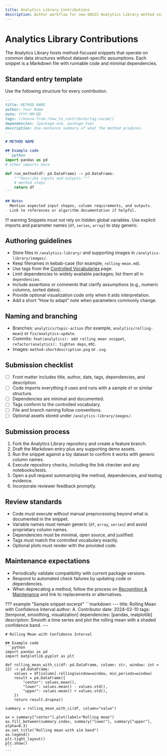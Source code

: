 ```yaml
---
title: Analytics Library Contributions
description: Author workflow for new OASIS Analytics Library method snippets.
---
```


# Analytics Library Contributions

The Analytics Library hosts method-focused snippets that operate on common data structures without dataset-specific assumptions. Each snippet is a Markdown file with runnable code and minimal dependencies.

## Standard entry template
Use the following structure for every contribution.

````markdown
---
title: METHOD NAME
author: Your Name
date: YYYY-MM-DD
tags: [choose-from-/how_to_contribute/tag-vocab/]
dependencies: [package-one, package-two]
description: One-sentence summary of what the method produces.
---

# METHOD NAME

## Example code
```python
import pandas as pd
# other imports here

def run_method(df: pd.DataFrame) -> pd.DataFrame:
    """Describe inputs and outputs."""
    # method steps
    return df
```

## Notes
- Mention expected input shapes, column requirements, and outputs.
- Link to references or algorithm documentation if helpful.
````

!!! warning
    Snippets must not rely on hidden global variables. Use explicit imports and parameter names (`df`, `series`, `array`) to stay generic.

## Authoring guidelines
- Store files in `/analytics-library/` and supporting images in `/analytics-library/images/`.
- Keep filenames in kebab-case (for example, `rolling-mean.md`).
- Use tags from the [Controlled Vocabularies](/how_to_contribute/tag-vocab/) page.
- Limit dependencies to widely available packages; list them all in `dependencies`.
- Include assertions or comments that clarify assumptions (e.g., numeric columns, sorted dates).
- Provide optional visualization code only when it aids interpretation.
- Add a short “How to adapt” note when parameters commonly change.

## Naming and branching
- Branches: `analytics/topic-action` (for example, `analytics/rolling-mean`) or `fix/analytics-update`.
- Commits: `feat(analytics): add rolling mean snippet`, `refactor(analytics): tighten deps`, etc.
- Images: `method-shortdescription.png` or `.svg`.

## Submission checklist
- [ ] Front matter includes title, author, date, tags, dependencies, and description.
- [ ] Code imports everything it uses and runs with a sample `df` or similar structure.
- [ ] Dependencies are minimal and documented.
- [ ] Tags conform to the controlled vocabulary.
- [ ] File and branch naming follow conventions.
- [ ] Optional assets stored under `/analytics-library/images/`.

## Submission process
1. Fork the Analytics Library repository and create a feature branch.
2. Draft the Markdown entry plus any supporting demo assets.
3. Run the snippet against a toy dataset to confirm it works with generic column names.
4. Execute repository checks, including the link checker and any notebooks/tests.
5. Open a pull request summarizing the method, dependencies, and testing evidence.
6. Incorporate reviewer feedback promptly.

## Review standards
- Code must execute without manual preprocessing beyond what is documented in the snippet.
- Variable names must remain generic (`df`, `array`, `series`) and avoid proprietary column names.
- Dependencies must be minimal, open source, and justified.
- Tags must match the controlled vocabulary exactly.
- Optional plots must render with the provided code.

## Maintenance expectations
- Periodically validate compatibility with current package versions.
- Respond to automated check failures by updating code or dependencies.
- When deprecating a method, follow the process on [Recognition & Maintenance](/how_to_contribute/recognition/) and link to replacements or alternatives.

??? example "Sample snippet excerpt"
    ```markdown
    ---
    title: Rolling Mean with Confidence Interval
    author: A. Contributor
    date: 2024-02-10
    tags: [temporal, smoothing, visualization]
    dependencies: [pandas, matplotlib]
    description: Smooth a time series and plot the rolling mean with a shaded confidence band.
    ---

    # Rolling Mean with Confidence Interval

    ## Example code
    ```python
    import pandas as pd
    import matplotlib.pyplot as plt

    def rolling_mean_with_ci(df: pd.DataFrame, column: str, window: int = 12) -> pd.DataFrame:
        values = df[column].rolling(window=window, min_periods=window)
        result = pd.DataFrame({
            "center": values.mean(),
            "lower": values.mean() - values.std(),
            "upper": values.mean() + values.std(),
        })
        return result.dropna()

    summary = rolling_mean_with_ci(df, column="value")

    ax = summary["center"].plot(label="Rolling mean")
    ax.fill_between(summary.index, summary["lower"], summary["upper"], alpha=0.3)
    ax.set_title("Rolling mean with ±1σ band")
    ax.legend()
    plt.tight_layout()
    plt.show()
    ```
    ```

